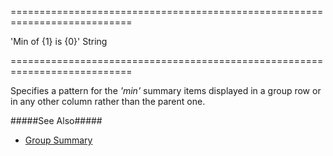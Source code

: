 <!--**
/*-------------------------------------------
    Auto-generated file. Do not modify.
-------------------------------------------

**-->
===========================================================================
<!--default-->'Min of {1} is {0}'<!--/default-->
<!--type-->String<!--/type-->
===========================================================================

<!--shortDescription-->
Specifies a pattern for the *'min'* summary items displayed in a group row or in any other column rather than the parent one.
<!--/shortDescription-->

<!--fullDescription-->
#####See Also#####
- [Group Summary](/Documentation/Guide/Widgets/DataGrid/Summaries/Group_Summary/)
<!--/fullDescription-->